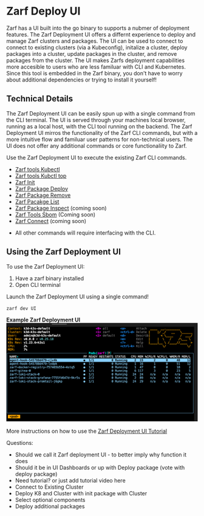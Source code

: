 # Zarf Deploy UI

Zarf has a UI built into the go binary to supports a nubmer of deployment features. The Zarf Deployment UI offers a differnt experience to deploy and manage Zarf clusters and packages. The UI can be used to connect to connect to existing clusters (via a Kubeconfig), initalize a cluster, deploy packages into a cluster, update packages in the cluster, and remove packages from the cluster. The UI makes Zarfs deployment capabilities more accesible to users who are less familuar with CLI and Kubernetes. Since this tool is embedded in the Zarf binary, you don't have to worry about additional dependencies or trying to install it yourself!

## Technical Details

The Zarf Deployment UI can be easily spun up with a single command from the CLI terminal. The UI is served through your machines local browser, running as a local host, with the CLI tool running on the backend. The Zarf Deployment UI mirros the functionality of the Zarf CLI commands, but with a more intuitive flow and familuar user patterns for non-technical users. The UI does not offer any additional commands or core functionaliity to Zarf. 

Use the Zarf Deployment UI to execute the existing Zarf CLI commands. 
- [Zarf tools Kubectl](/docs/4-user-guide/1-the-zarf-cli/100-cli-commands/zarf_tools_kubectl.md)
- [Zarf tools Kubctl top](/docs/4-user-guide/1-the-zarf-cli/100-cli-commands/)
- [Zarf Init](/docs/4-user-guide/1-the-zarf-cli/100-cli-commands/zarf_init.md)
- [Zarf Package Deploy](/docs/4-user-guide/1-the-zarf-cli/100-cli-commands/)
- [Zarf Package Remove](/docs/4-user-guide/1-the-zarf-cli/100-cli-commands/zarf_package_remove.md)
- [Zarf Pacakge List](/docs/4-user-guide/1-the-zarf-cli/100-cli-commands/zarf_package_list.md)
- [Zarf Package Inspect](/docs/4-user-guide/1-the-zarf-cli/100-cli-commands/zarf_package_inspect.md) (coming soon)
- [Zarf Tools Sbom](/docs/4-user-guide/1-the-zarf-cli/100-cli-commands/zarf_tools_sbom.md) (Coming soon)
- [Zarf Connect](/docs/4-user-guide/1-the-zarf-cli/100-cli-commands/zarf_connect.md) (coming soon)

* All other commands will require interfacing with the CLI. 

## Using the Zarf Deployment UI

To use the Zarf Deployment UI:

1. Have a zarf binary installed
2. Open CLI terminal

Launch the Zarf Deployment UI using a single command!

```bash
zarf dev UI
```

**Example Zarf Deployment UI**
![zarf deployment UI](../.images/dashboard/k9s_dashboard_example.png)

More instructions on how to use the [Zarf Deployment UI Tutorial](insert.link.here)

Questions:
- Should we call it Zarf deployment UI - to better imply why function it does
- Should it be in UI Dashboards or up with Deploy package (vote with deploy package)
- Need tutorial? or just add tutorial video here
- Connect to Existing Cluster 
- Deploy K8 and Cluster with init package with Cluster
- Select optional components
- Deploy additional packages